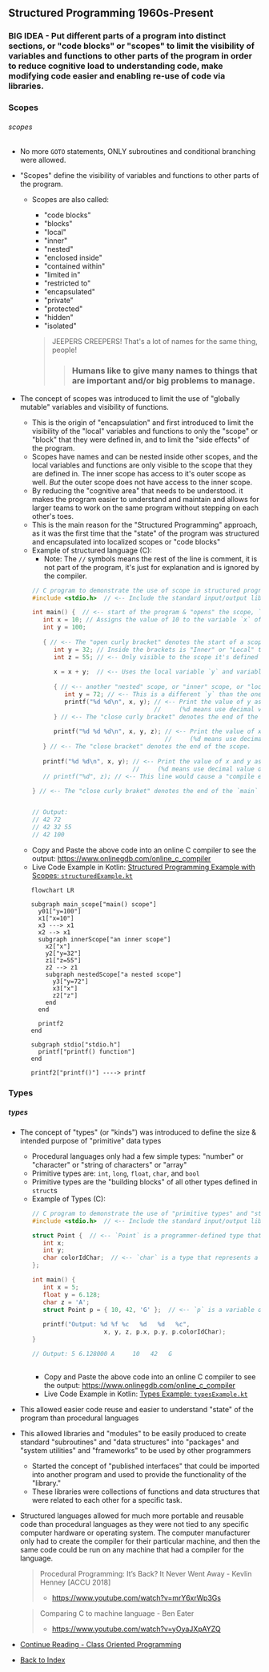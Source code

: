 ## Structured Programming 1960s-Present <a name="structured-programming"></a>

### BIG IDEA - Put different parts of a program into distinct sections, or "code blocks" or "scopes" to limit the visibility of variables and functions to other parts of the program in order to reduce cognitive load to understanding code, make modifying code easier and enabling re-use of code via libraries.

### Scopes <a name="scopes"></a>
###### scopes
- No more `GOTO` statements, ONLY subroutines and conditional branching were allowed.
- "Scopes" define the visibility of variables and functions to other parts of the program.
  - Scopes are also called:
    - "code blocks"
    - "blocks" 
    - "local"
    - "inner"
    - "nested"
    - "enclosed inside"
    - "contained within"
    - "limited in"
    - "restricted to"
    - "encapsulated"
    - "private"
    - "protected"
    - "hidden"
    - "isolated" 
    
    > JEEPERS CREEPERS! That's a lot of names for the same thing, people!
    >> ### Humans like to give many names to things that are important and/or big problems to manage.  

- The concept of scopes was introduced to limit the use of "globally mutable" variables and visibility of functions.
  - This is the origin of "encapsulation" and first introduced to limit the visibility of the "local" variables
    and functions to only the "scope" or "block" that they were defined in, and to limit the "side effects" of the program.
  - Scopes have names and can be nested inside other scopes, and the local variables and functions are only visible
    to the scope that they are defined in. The inner scope has access to it's outer scope as well. 
    _But_ the outer scope does not have access to the inner scope.
  - By reducing the "cognitive area" that needs to be understood. it makes the program easier to understand and maintain and
    allows for larger teams to work on the same program without stepping on each other's toes.
  - This is the main reason for the "Structured Programming" approach, as it was the first time that the "state"
    of the program was structured and encapsulated into localized scopes or "code blocks"
  - Example of structured language (C):
      - Note: The `//` symbols means the rest of the line is comment, it is not part of the program,
        it's just for explanation and is ignored by the compiler.
    ```C
    // C program to demonstrate the use of scope in structured programming.
    #include <stdio.h>  // <-- Include the standard input/output library.
    
    int main() {  // <-- start of the program & "opens" the scope, `int` means the function returns an integer, `main` is the name of the function.
       int x = 10; // Assigns the value of 10 to the variable `x` of type `int` (integer)
       int y = 100;
       
       { // <-- The "open curly bracket" denotes the start of a scope. This is an "inner" or "nested"  scope.
          int y = 32; // Inside the brackets is "Inner" or "Local" to the scope.
          int z = 55; // <-- Only visible to the scope it's defined in, ie: this one.
          
          x = x + y;  // <-- Uses the local variable `y` and variable `x` from the Outer `main` function scope. 
          
          { // <-- another "nested" scope, or "inner" scope, or "local" scope.
             int y = 72; // <-- This is a different `y` than the one in the `main` scope.
             printf("%d %d\n", x, y); // <-- Print the value of y as a decimal number, ("\n" means "go to next line")
                                      //     (%d means use decimal value of x and y, 42 and 72.)
          } // <-- The "close curly bracket" denotes the end of the scope.
          
          printf("%d %d %d\n", x, y, z); // <-- Print the value of x, y, and z as a decimal number 
                                         //     (%d means use decimal value of x, y, and z, 42, 32, and 55.) 
       } // <-- The "close bracket" denotes the end of the scope.
       
       printf("%d %d\n", x, y); // <-- Print the value of x and y as a decimal number
                                //     (%d means use decimal value of x and y, 42 and 100.)
       // printf("%d", z); // <-- This line would cause a "compile error" because the variable "z" is not visible in this scope.
    
    } // <-- The "close curly braket" denotes the end of the `main` scope.
    
    
    // Output:
    // 42 72
    // 42 32 55
    // 42 100
    ```
  - Copy and Paste the above code into an online C compiler to see the output: https://www.onlinegdb.com/online_c_compiler
  - Live Code Example in Kotlin: [Structured Programming Example with Scopes: `structuredExample.kt`](src/main/kotlin/structuredExample.kt)

  ```mermaid
     flowchart LR
  
     subgraph main_scope["main() scope"]
       y01["y=100"]
       x1["x=10"]
       x3 ---> x1
       x2 --> x1
       subgraph innerScope["an inner scope"]
         x2["x"]
         y2["y=32"]
         z1["z=55"]
         z2 --> z1
         subgraph nestedScope["a nested scope"]
           y3["y=72"]
           x3["x"]
           z2["z"]
         end
       end
       
       printf2
     end
  
     subgraph stdio["stdio.h"]
       printf["printf() function"]
     end
  
     printf2["printf()"] ----> printf   
  ```

### Types <a name="types"></a>
##### types
- The concept of "types" (or "kinds") was introduced to define the size & intended purpose of "primitive"
  data types
  - Procedural languages only had a few simple types: "number" or "character" or "string of characters" or "array"
  - Primitive types are: `int`, `long`, `float`, `char`, and `bool`
  - Primitive types are the "building blocks" of all other types defined in `struct`s
  - Example of Types (C):
    ```C
    // C program to demonstrate the use of "primitive types" and "structs" in structured programming.
    #include <stdio.h>  // <-- Include the standard input/output library.
    
    struct Point {  // <-- `Point` is a programmer-defined type that is made up of other types (Structure or "struct".)
       int x;
       int y;
       char colorIdChar;  // <-- `char` is a type that represents a single ASCII character (1 byte.)
    };
    
    int main() { 
       int x = 5; 
       float y = 6.128; 
       char z = 'A'; 
       struct Point p = { 10, 42, 'G' };  // <-- `p` is a variable of type `Point` that is `assigned` values of 10, 42, and 'G'.
       
       printf("Output: %d %f %c   %d   %d   %c", 
                        x, y, z, p.x, p.y, p.colorIdChar);
    }
    
    // Output: 5 6.128000 A     10   42   G
     
    ```  
    - Copy and Paste the above code into an online C compiler to see the output: https://www.onlinegdb.com/online_c_compiler
    - Live Code Example in Kotlin: [Types Example: `typesExample.kt`](src/main/kotlin/typesExample.kt)

- This allowed easier code reuse and easier to understand "state" of the program than procedural languages
- This allowed libraries and "modules" to be easily produced to create standard "subroutines" and
  "data structures" into "packages" and "system utilities" and "frameworks" to be used by other programmers
    - Started the concept of "published interfaces" that could be imported into another program and used to
      provide the functionality of the "library."
    - These libraries were collections of functions and data structures that were related to each other for a specific task.
- Structured languages allowed for much more portable and reusable code than procedural languages as they were not
  tied to any specific computer hardware or operating system. The computer manufacturer only had to create the
  compiler for their particular machine, and then the same code could be run on any machine that had a compiler
  for the language.
  
  > Procedural Programming: It’s Back? It Never Went Away - Kevlin Henney [ACCU 2018]
  > - https://www.youtube.com/watch?v=mrY6xrWp3Gs
 
  > Comparing C to machine language - Ben Eater
  > - https://www.youtube.com/watch?v=yOyaJXpAYZQ

- [Continue Reading - Class Oriented Programming](./09-ClassOrientedProgramming.md)
- [Back to Index](README.md)